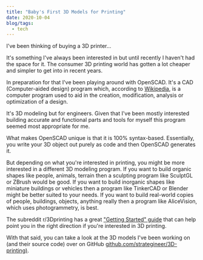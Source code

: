 ```yaml
---
title: "Baby's First 3D Models for Printing"
date: 2020-10-04
blog/tags:
  - tech
---
```


I've been thinking of buying a 3D printer...

It's something I've always been interested in but until recently I haven't had
the space for it. The consumer 3D printing world has gotten a lot cheaper and
simpler to get into in recent years.

In preparation for that I've been playing around with OpenSCAD. It's a CAD
(Computer-aided design) program which, according to
[Wikipedia](https://en.wikipedia.org/wiki/Computer-aided_design), is a computer
program used to aid in the creation, modification, analysis or optimization of a
design.

It's 3D modeling but for engineers. Given that I've been mostly interested
building accurate and functional parts and tools for myself this program seemed
most appropriate for me.

What makes OpenSCAD unique is that it is 100% syntax-based. Essentially, you
write your 3D object out purely as code and then OpenSCAD generates it.

But depending on what you're interested in printing, you might be more
interested in a different 3D modeling program. If you want to build organic
shapes like people, animals, terrain then a sculpting program like SculptGL or
ZBrush would be good. If you want to build inorganic shapes like miniature
buildings or vehicles then a program like TinkerCAD or Blender might be better
suited to your needs. If you want to build real-world copies of people,
buildings, objects, anything really then a program like AliceVision, which uses
photogrammetry, is best.

The subreddit r/3Dprinting has a great
["Getting Started" guide](https://www.reddit.com/r/3Dprinting/wiki/gettingstarted)
that can help point you in the right direction if you're interested in 3D
printing.

With that said, you can take a look at the 3D models I've been working on (and
their source code) over on GitHub
[github.com/strategineer/3D-printing)](https://github.com/strategineer/3D-printing).
